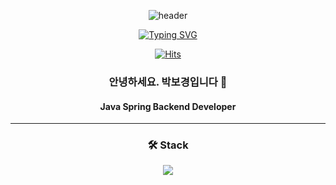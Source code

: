 <div align="center">

![header](https://capsule-render.vercel.app/api?type=cylinder&color=0:AEF6C0CD,100:494184E3&height=160&text=Park%20Bokyung&fontColor=404343F1&fontSize=60&animation=fadeIn&desc=backend%20developer&descAlignY=80)

  
[![Typing SVG](https://readme-typing-svg.demolab.com?font=Black+Han+Sans&size=60&pause=2000&color=F7F51A&background=000000&center=true&vCenter=true&multiline=true&width=900&height=150&lines=%EB%8F%84%EC%A0%84%EA%B3%BC+%EA%B0%9C%EC%84%A0%EC%9D%84+%EB%A9%88%EC%B6%94%EC%A7%80+%EC%95%8A%EB%8A%94+%EA%B0%9C%EB%B0%9C%EC%9E%90%F0%9F%8F%83)](https://git.io/typing-svg)

[![Hits](https://hits.seeyoufarm.com/api/count/incr/badge.svg?url=https%3A%2F%2Fgithub.com%2Fpbk1787%2Fhit-counter&count_bg=%2379C83D&title_bg=%23555555&icon=&icon_color=%23E7E7E7&title=hits&edge_flat=false)](https://hits.seeyoufarm.com)

### 안녕하세요. 박보경입니다 👋
#### Java Spring Backend Developer

---

### 🛠 Stack
<p align="center">
  <img src="https://img.shields.io/badge/Java-007396?style=flat-square&logo=Java&logoColor=white"/>
</p>


</div>

<!--
**pbk1787/pbk1787** is a ✨ _special_ ✨ repository because its `README.md` (this file) appears on your GitHub profile.

Here are some ideas to get you started:

- 🔭 I’m currently working on ...
- 🌱 I’m currently learning ...
- 👯 I’m looking to collaborate on ...
- 🤔 I’m looking for help with ...
- 💬 Ask me about ...
- 📫 How to reach me: ...
- 😄 Pronouns: ...
- ⚡ Fun fact: ...
-->
